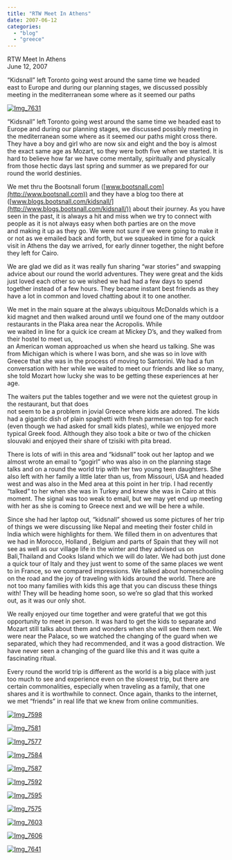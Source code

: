 ```yaml
---
title: "RTW Meet In Athens"
date: 2007-06-12
categories: 
  - "blog"
  - "greece"
---
```


RTW Meet In Athens  
June 12, 2007

“Kidsnall” left Toronto going west around the same time we headed  
east to Europe and during our planning stages, we discussed possibly  
meeting in the mediterranean some where as it seemed our paths

<!--more-->

[![Img_7631](https://pub-ac94b3f306b24c0dba4238943c97f2e1.r2.dev/soultravelers3/images/2008/03/05/img_7631.png "Img_7631")](https://pub-ac94b3f306b24c0dba4238943c97f2e1.r2.dev/photos/uncategorized/2008/03/05/img_7631.png)

“Kidsnall” left Toronto going west around the same time we headed east to Europe and during our planning stages, we discussed possibly meeting in the mediterranean some where as it seemed our paths might cross there. They have a boy and girl who are now six and eight and the boy is almost the exact same age as Mozart, so they were both five when we started. It is hard to believe how far we have come mentally, spiritually and physically from those hectic days last spring and summer as we prepared for our round the world destinies. 

We met thru the Bootsnall forum ([www.bootsnall.com](http://www.bootsnall.com)) and they have a blog too there at ([www.blogs.bootsnall.com/kidsnall/](http://www.blogs.bootsnall.com/kidsnall/)) about their journey. As you have seen in the past, it is always a hit and miss when we try to connect with people as it is not always easy when both parties are on the move  
and making it up as they go. We were not sure if we were going to make it or not as we emailed back and forth, but we squeaked in time for a quick visit in Athens the day we arrived, for early dinner together, the night before they left for Cairo.

We are glad we did as it was really fun sharing “war stories” and swapping advice about our round the world adventures. They were great and the kids just loved each other so we wished we had had a few days to spend together instead of a few hours. They became instant best friends as they have a lot in common and loved chatting about it to one another.

We met in the main square at the always ubiquitous McDonalds which is a kid magnet and then walked around until we found one of the many outdoor restaurants in the Plaka area near the Acropolis. While  
we waited in line for a quick ice cream at Mickey D’s, and they walked from their hostel to meet us,  
an American woman approached us when she heard us talking. She was from Michigan which is where I was born, and she was so in love with Greece that she was in the process of moving to Santorini. We had a fun conversation with her while we waited to meet our friends and like so many, she told Mozart how lucky she was to be getting these experiences at her age.

The waiters put the tables together and we were not the quietest group in the restaurant, but that does  
not seem to be a problem in jovial Greece where kids are adored. The kids had a gigantic dish of plain spaghetti with fresh parmesan on top for each (even though we had asked for small kids plates), while we enjoyed more typical Greek food. Although they also took a bite or two of the chicken slouvaki and enjoyed their share of tzisiki with pita bread.

There is lots of wifi in this area and “kidsnall” took out her laptop and we almost wrote an email to “gogirl” who was also in on the planning stage talks and on a round the world trip with her two young teen daughters. She also left with her family a little later than us, from Missouri, USA and headed west and was also in the Med area at this point in her trip. I had recently “talked” to her when she was in Turkey and knew she was in Cairo at this moment. The signal was too weak to email, but we may yet end up meeting with her as she is coming to Greece next and we will be here a while.

Since she had her laptop out, “kidsnall” showed us some pictures of her trip of things we were discussing like Nepal and meeting their foster child in India which were highlights for them. We filled them in on adventures that we had in Morocco, Holland , Belgium and parts of Spain that they will not see as well as our village life in the winter and they advised us on Bali,Thailand and Cooks Island which we will do later. We had both just done a quick tour of Italy and they just went to some of the same places we went to in France, so we compared impressions. We talked about homeschooling on the road and the joy of traveling with kids around the world. There are not too many families with kids this age that you can discuss these things with! They will be heading home soon, so we’re so glad that this worked out, as it was our only shot.

We really enjoyed our time together and were grateful that we got this opportunity to meet in person. It was hard to get the kids to separate and Mozart still talks about them and wonders when she will see them next. We were near the Palace, so we watched the changing of the guard when we separated, which they had recommended, and it was a good distraction. We have never seen a changing of the guard like this and it was quite a fascinating ritual.

Every round the world trip is different as the world is a big place with just too much to see and experience even on the slowest trip, but there are certain commonalities, especially when traveling as a family, that one shares and it is worthwhile to connect. Once again, thanks to the internet, we met “friends” in real life that we knew from online communities.

[![Img_7598](https://pub-ac94b3f306b24c0dba4238943c97f2e1.r2.dev/soultravelers3/images/2008/03/05/img_7598.png "Img_7598")](https://pub-ac94b3f306b24c0dba4238943c97f2e1.r2.dev/photos/uncategorized/2008/03/05/img_7598.png)

[![Img_7581](https://pub-ac94b3f306b24c0dba4238943c97f2e1.r2.dev/soultravelers3/images/2008/03/05/img_7581.png "Img_7581")](https://pub-ac94b3f306b24c0dba4238943c97f2e1.r2.dev/photos/uncategorized/2008/03/05/img_7581.png)

[![Img_7577](https://pub-ac94b3f306b24c0dba4238943c97f2e1.r2.dev/soultravelers3/images/2008/03/05/img_7577.png "Img_7577")](https://pub-ac94b3f306b24c0dba4238943c97f2e1.r2.dev/photos/uncategorized/2008/03/05/img_7577.png)

[![Img_7584](https://pub-ac94b3f306b24c0dba4238943c97f2e1.r2.dev/soultravelers3/images/2008/03/05/img_7584.png "Img_7584")](https://pub-ac94b3f306b24c0dba4238943c97f2e1.r2.dev/photos/uncategorized/2008/03/05/img_7584.png)

[![Img_7587](https://pub-ac94b3f306b24c0dba4238943c97f2e1.r2.dev/soultravelers3/images/2008/03/05/img_7587.png "Img_7587")](https://pub-ac94b3f306b24c0dba4238943c97f2e1.r2.dev/photos/uncategorized/2008/03/05/img_7587.png)

[![Img_7592](https://pub-ac94b3f306b24c0dba4238943c97f2e1.r2.dev/soultravelers3/images/2008/03/05/img_7592.png "Img_7592")](https://pub-ac94b3f306b24c0dba4238943c97f2e1.r2.dev/photos/uncategorized/2008/03/05/img_7592.png)

[![Img_7595](https://pub-ac94b3f306b24c0dba4238943c97f2e1.r2.dev/soultravelers3/images/2008/03/05/img_7595.png "Img_7595")](https://pub-ac94b3f306b24c0dba4238943c97f2e1.r2.dev/photos/uncategorized/2008/03/05/img_7595.png)

[![Img_7575](https://pub-ac94b3f306b24c0dba4238943c97f2e1.r2.dev/soultravelers3/images/2008/03/05/img_7575.png "Img_7575")](https://pub-ac94b3f306b24c0dba4238943c97f2e1.r2.dev/photos/uncategorized/2008/03/05/img_7575.png)

[![Img_7603](https://pub-ac94b3f306b24c0dba4238943c97f2e1.r2.dev/soultravelers3/images/2008/03/05/img_7603.png "Img_7603")](https://pub-ac94b3f306b24c0dba4238943c97f2e1.r2.dev/photos/uncategorized/2008/03/05/img_7603.png)

[![Img_7606](https://pub-ac94b3f306b24c0dba4238943c97f2e1.r2.dev/soultravelers3/images/2008/03/05/img_7606.png "Img_7606")](https://pub-ac94b3f306b24c0dba4238943c97f2e1.r2.dev/photos/uncategorized/2008/03/05/img_7606.png)

[![Img_7641](https://pub-ac94b3f306b24c0dba4238943c97f2e1.r2.dev/soultravelers3/images/2008/03/05/img_7641.png "Img_7641")](https://pub-ac94b3f306b24c0dba4238943c97f2e1.r2.dev/photos/uncategorized/2008/03/05/img_7641.png)
